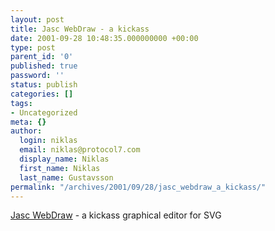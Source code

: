 ```yaml
---
layout: post
title: Jasc WebDraw - a kickass
date: 2001-09-28 10:48:35.000000000 +00:00
type: post
parent_id: '0'
published: true
password: ''
status: publish
categories: []
tags:
- Uncategorized
meta: {}
author:
  login: niklas
  email: niklas@protocol7.com
  display_name: Niklas
  first_name: Niklas
  last_name: Gustavsson
permalink: "/archives/2001/09/28/jasc_webdraw_a_kickass/"
---
```

[Jasc WebDraw](http://www.jasc.com/products/webdraw/) - a kickass graphical editor for SVG

